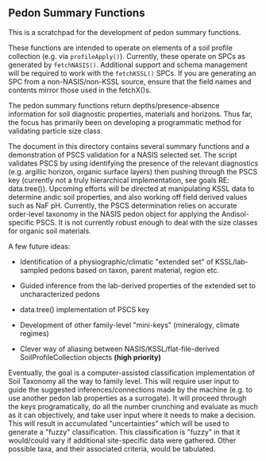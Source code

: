 ## Pedon Summary Functions

This is a scratchpad for the development of pedon summary functions. 

These functions are intended to operate on elements of a soil profile collection (e.g. via `profileApply()`). Currently, these operate on SPCs as generated by `fetchNASIS()`. Additional support and schema management will be required to work with the `fetchKSSL()` SPCs. If you are generating an SPC from a non-NASIS/non-KSSL source, ensure that the field names and contents mirror those used in the fetchX()s.

The pedon summary functions return depths/presence-absence information for soil diagnostic properties, materials and horizons. Thus far, the focus has primarily been on developing a programmatic method for validating particle size class.

The document in this directory contains several summary functions and a demonstration of PSCS validation for a NASIS selected set. The script validates PSCS by using identifying the presence of the relevant diagnostics (e.g. argillic horizon, organic surface layers) then pushing through the PSCS key (currently not a truly hierarchical implementation, see goals RE: data.tree()). Upcoming efforts will be directed at manipulating KSSL data to determine andic soil properties, and also working off field derived values such as NaF pH. Currently, the PSCS determination relies on accurate order-level taxonomy in the NASIS pedon object for applying the Andisol-specific PSCS. It is not currently robust enough to deal with the size classes for organic soil materials.

A few future ideas:

  * Identification of a physiographic/climatic "extended set" of KSSL/lab-sampled pedons based on taxon, parent material, region etc. 
  
  * Guided inference from the lab-derived properties of the extended set to uncharacterized pedons
  
  * data.tree() implementation of PSCS key
  
  * Development of other family-level "mini-keys" (mineralogy, climate regimes)
  
  * Clever way of aliasing between NASIS/KSSL/flat-file-derived SoilProfileCollection objects **(high priority)**

Eventually, the goal is a computer-assisted classification implementation of Soil Taxonomy all the way to family level. This will require user input to guide the suggested inferences/connections made by the machine (e.g. to use another pedon lab properties as a surrogate). It will proceed through the keys programatically, do all the number crunching and evaluate as much as it can objectively, and take user input where it needs to make a decision. This will result in accumulated "uncertainties" which will be used to generate a "fuzzy" classification. This classification is "fuzzy" in that it would/could vary if additional site-specific data were gathered. Other possible taxa, and their associated criteria, would be tabulated.


